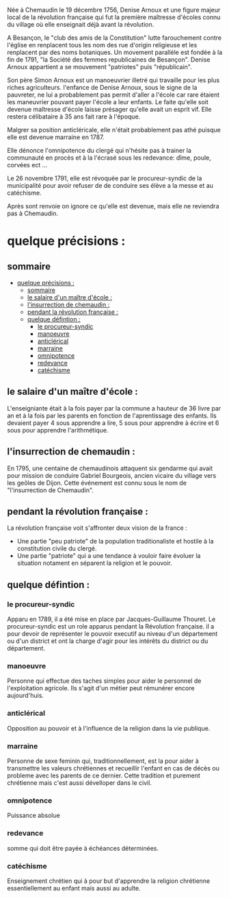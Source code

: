Née à Chemaudin le 19 décembre 1756, Denise Arnoux et une figure majeur local de la révolution française qui fut la première maîtresse d'écoles connu du village où elle enseignait déjà avant la révolution.

A Besançon, le "club des amis de la Constitution" lutte farouchement contre l'église en renplacent tous les nom des rue d'origin religieuse et les renplacent par des noms botaniques. Un movement paralléle est fondée à la fin de 1791, "la Société des femmes republicaines de Besançon". Denise Arnoux appartient a se mouvement "patriotes" puis "républicain".

Son père Simon Arnoux est un manoeuvrier illetré qui travaille pour les plus riches agriculteurs. l'enfance de Denise Arnoux, sous le signe de la pauvreter, ne lui a probablement pas permit d'aller a l'école car rare étaient les maneuvrier pouvant payer l'école a leur enfants. Le faite qu'elle soit devenue maîtresse d'école laisse présager qu'elle avait un esprit vif. Elle restera célibataire à 35 ans fait rare à l'époque.

Malgrer sa position anticléricale, elle n'était probablement pas athé puisque elle est devenue marraine en 1787.

Elle dénonce l'omnipotence du clergé qui n'hésite pas à trainer la communauté en procès et à la l'écrasé sous les redevance: dîme, poule, corvées ect ...

Le 26 novembre 1791, elle est révoquée par le procureur-syndic de la municipalité pour avoir refuser de de conduire ses élève a la messe et au catéchisme. 

Après sont renvoie on ignore ce qu'elle est devenue, mais elle ne reviendra pas à Chemaudin.

# quelque précisions :

## sommaire

- [quelque précisions :](#quelque-précisions-)
  - [sommaire](#sommaire)
  - [le salaire d'un maître d'école :](#le-salaire-dun-maître-décole-)
  - [l'insurrection de chemaudin :](#linsurrection-de-chemaudin-)
  - [pendant la révolution française :](#pendant-la-révolution-française-)
  - [quelque défintion :](#quelque-défintion-)
    - [le procureur-syndic](#le-procureur-syndic)
    - [manoeuvre](#manoeuvre)
    - [anticlérical](#anticlérical)
    - [marraine](#marraine)
    - [omnipotence](#omnipotence)
    - [redevance](#redevance)
    - [catéchisme](#catéchisme)

## le salaire d'un maître d'école :

L'enseigniante était à la fois payer par la commune a hauteur de 36 livre par an et à la fois par les parents en fonction de l'aprentissage des enfants. Ils devaient payer 4 sous apprendre a lire, 5 sous pour apprendre à écrire et 6 sous pour apprendre l'arithmétique.

## l'insurrection de chemaudin :

En 1795, une centaine de chemaudinois attaquent six gendarme qui avait pour mission de conduire Gabriel Bourgeois, ancien vicaire du village vers les geôles de Dijon. Cette événement est connu sous le nom de "l'insurrection de Chemaudin".

## pendant la révolution française :

La révolution française voit s'affronter deux vision de la france :
 - Une partie "peu patriote" de la population traditionaliste et hostile à la constitution civile du clergé.
 - Une partie "patriote" qui a une tendance à vouloir faire évoluer la situation notament en séparent la religion et le pouvoir.

## quelque défintion :

### le procureur-syndic
Apparu en 1789, il a été mise en place par Jacques-Guillaume Thouret. Le procureur-syndic est un role apparus pendant la Révolution française. il a pour devoir de représenter le pouvoir executif au niveau d'un département ou d'un district et ont la charge d'agir pour les intérêts du district ou du département. 

### manoeuvre
Personne qui effectue des taches simples pour aider le personnel de l'exploitation agricole. Ils s'agit d'un métier peut rémunérer encore aujourd'huis. 

### anticlérical
Opposition au pouvoir et à l'influence de la religion dans la vie publique.

### marraine 
Personne de sexe feminin qui, traditionnellement, est la pour aider à transmettre les valeurs chrétiennes et recueillir l'enfant en cas de décès ou probleme avec les parents de ce dernier.
Cette tradition et purement chrétienne mais c'est aussi dévelloper dans le civil.

### omnipotence 
Puissance absolue

### redevance
somme qui doit être payée à échéances déterminées.

### catéchisme
Enseignement chrétien qui à pour but d'apprendre la religion chrétienne essentiellement au enfant mais aussi au adulte.


